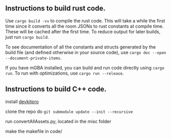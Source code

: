 ## Instructions to build rust code.

Use `cargo build -vv` to compile the rust code. This will take a while the first time since it converts all the
room JSONs to rust constants at compile time. These will be cached after the first time. To reduce output for later
builds, just run `cargo build`. 

To see documentation of all the constants and structs generated by the build file (and defined otherwise in your source 
code), use `cargo doc --open --document-private-items`. 

If you have mGBA installed, you can build and run code directly using `cargo run`. To run with optimizations,
use `cargo run --release`. 


## Instructions to build C++ code.

install [devkitpro](https://devkitpro.org/)

clone the repo
do `git submodule update --init --recursive`

run convertAllAssets.py, located in the misc folder

make the makefile in code/

